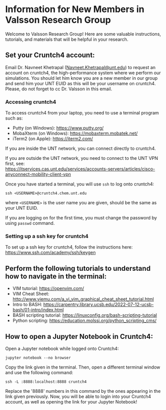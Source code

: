 # Information for New Members in Valsson Research Group
Welcome to Valsson Research Group! Here are some valuable instructions, tutorials, and materials that will be helpful in your research.

## Set your Cruntch4 account:
Email Dr. Navneet Khetrapal (Navneet.Khetrapal@unt.edu) to request an account on cruntch4, the high-performance system where we perform our simulations.
You should let him know you are a new member in our group and send him your UNT EUID as this will be your username on cruntch4. Please, do not forget to cc Dr. Valsson in this email.

### Accessing cruntch4
To access cruntch4 from your laptop, you need to use a terminal program such as:
- Putty (on Windows): https://www.putty.org/
- MobaXterm (on Windows): https://mobaxterm.mobatek.net/ 
- iTerm2 (on Apple): https://iterm2.com/ 

If you are inside the UNT network, you can connect directly to cruntch4. 

If you are outside the UNT network, you need to connect to the UNT VPN first, see:   
https://itservices.cas.unt.edu/services/accounts-servers/articles/cisco-anyconnect-mobility-client-vpn

Once you have started a terminal, you will use `ssh` to log onto cruntch4:
```
ssh <USERNAME>@cruntch4.chem.unt.edu
```
where `<USERNAME>` is the user name you are given, should be the same as your UNT EUID. 

If you are logging on for the first time, you must change the password by using `passwd` command.

### Setting up a ssh key for cruntch4
To set up a ssh key for cruntch4, follow the instructions here:     
https://www.ssh.com/academy/ssh/keygen

## Perform the following tutorials to understand how to navigate in the terminal: 
- VIM tutorial: https://openvim.com/  
- VIM Cheat Sheet: http://www.viemu.com/a_vi_vim_graphical_cheat_sheet_tutorial.html
- Intro to BASH: https://carpentry.library.ucsb.edu/2022-07-12-ucsb-bash/01-intro/index.html  
- BASH scripting tutorial: https://linuxconfig.org/bash-scripting-tutorial  
- Python scripting: https://education.molssi.org/python_scripting_cms/ 
## How to open a Jupyter Notebook in Cruntch4:
Open a Jupyter notebook while logged onto Cruntch4: 
```
jupyter notebook --no browser
```
Copy the link given in the terminal.
Then, open a different terminal window and use the following command:
```
ssh -L :8888:localhost:8888 cruntch4
```
Replace the '8888' numbers in this command by the ones appearing in the link given previously. Now, you will be able to login into your Cruntch4 account, as well as opening the link for your Jupyter Notebook! 
